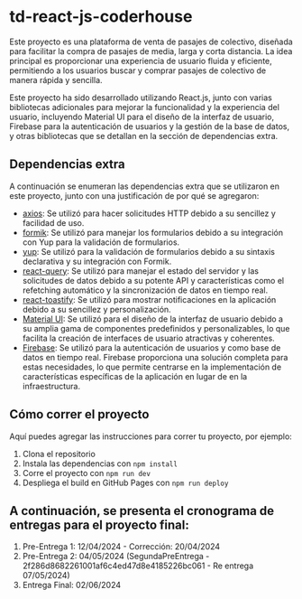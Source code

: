 # td-react-js-coderhouse

Este proyecto es una plataforma de venta de pasajes de colectivo, diseñada para facilitar la compra de pasajes de media, larga y corta distancia. La idea principal es proporcionar una experiencia de usuario fluida y eficiente, permitiendo a los usuarios buscar y comprar pasajes de colectivo de manera rápida y sencilla.

Este proyecto ha sido desarrollado utilizando React.js, junto con varias bibliotecas adicionales para mejorar la funcionalidad y la experiencia del usuario, incluyendo Material UI para el diseño de la interfaz de usuario, Firebase para la autenticación de usuarios y la gestión de la base de datos, y otras bibliotecas que se detallan en la sección de dependencias extra.

## Dependencias extra

A continuación se enumeran las dependencias extra que se utilizaron en este proyecto, junto con una justificación de por qué se agregaron:

- [axios](https://github.com/axios/axios): Se utilizó para hacer solicitudes HTTP debido a su sencillez y facilidad de uso.
- [formik](https://github.com/formik/formik): Se utilizó para manejar los formularios debido a su integración con Yup para la validación de formularios.
- [yup](https://github.com/jquense/yup): Se utilizó para la validación de formularios debido a su sintaxis declarativa y su integración con Formik.
- [react-query](https://github.com/tannerlinsley/react-query): Se utilizó para manejar el estado del servidor y las solicitudes de datos debido a su potente API y características como el refetching automático y la sincronización de datos en tiempo real.
- [react-toastify](https://github.com/fkhadra/react-toastify): Se utilizó para mostrar notificaciones en la aplicación debido a su sencillez y personalización.
- [Material UI](https://github.com/mui-org/material-ui): Se utilizó para el diseño de la interfaz de usuario debido a su amplia gama de componentes predefinidos y personalizables, lo que facilita la creación de interfaces de usuario atractivas y coherentes.
- [Firebase](https://github.com/firebase/firebase-js-sdk): Se utilizó para la autenticación de usuarios y como base de datos en tiempo real. Firebase proporciona una solución completa para estas necesidades, lo que permite centrarse en la implementación de características específicas de la aplicación en lugar de en la infraestructura.

## Cómo correr el proyecto

Aquí puedes agregar las instrucciones para correr tu proyecto, por ejemplo:

1. Clona el repositorio
2. Instala las dependencias con `npm install`
3. Corre el proyecto con `npm run dev`
4. Despliega el build en GitHub Pages con `npm run deploy`

## A continuación, se presenta el cronograma de entregas para el proyecto final:

1. Pre-Entrega 1: 12/04/2024 - Corrección: 20/04/2024
2. Pre-Entrega 2: 04/05/2024 (SegundaPreEntrega - 2f286d8682261001af6c4ed47d8e4185226bc061 - Re entrega 07/05/2024)
3. Entrega Final: 02/06/2024